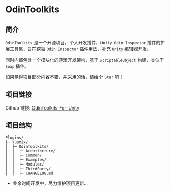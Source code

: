 # OdinToolkits

## 简介

`OdinToolkits` 是一个开源项目，个人开发插件，`Unity Odin Inspector` 插件的扩展工具集，旨在挖掘 `Odin Inspector` 插件用法，补充 `Unity` 编辑器开发。

同时内部包含一个模块化的游戏开发架构，基于 `ScriptableObject` 构建，类似于 `Soap` 插件。

如果觉得项目部分内容不错，并采用的话，请给个 `Star` 吧！

## 项目链接

Github 链接: [OdinToolkits-For-Unity](https://github.com/Yuumi-Zeus/OdinToolkits-For-Unity)

## 项目结构

```text
Plugins/
├─ Yuumix/
│  ├─ OdinToolkits/
│  │  ├─ Architecture/
│  │  ├─ Common/
│  │  ├─ Examples/
│  │  ├─ Modules/
│  │  ├─ ThirdParty/
│  │  ├─ CHANGELOG.md
```


- 业余时间开发中，尽力维护项目更新...
